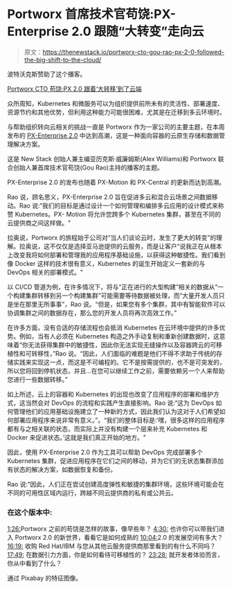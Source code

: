 # Portworx 首席技术官苟饶:PX-Enterprise 2.0 跟随“大转变”走向云

> 原文：<https://thenewstack.io/portworx-cto-gou-rao-px-2-0-followed-the-big-shift-to-the-cloud/>

波特沃克斯赞助了这个播客。

[Portworx CTO 苟饶:PX 2.0 跟着‘大转移’到了云端](https://thenewstack.simplecast.com/episodes/portworx-cto-gou-rao-px-2-0-followed-the-big-shift-to-the-cloud)

众所周知，Kubernetes 和微服务可以为组织提供前所未有的灵活性、部署速度、资源节约和其他优势，但利用这种能力可能很困难，尤其是在迁移到多云环境时。

与帮助组织转向云相关的挑战一直是 Portworx 作为一家公司的主要主题，在本周发布的 [PX-Enterprise 2.0](https://docs.portworx.com/release-notes/portworx-enterprise.html) 中达到高潮，这是一种面向容器的云原生存储和数据管理解决方案。

这是 New Stack 创始人兼主编亚历克斯·威廉姆斯(Alex Williams)和 Portworx 联合创始人兼首席技术官苟饶(Gou Rao)主持的播客的主题。

PX-Enterprise 2.0 的发布也随着 PX-Motion 和 PX-Central 的更新而达到高潮。

Rao 说，顾名思义，PX-Enterprise 2.0 旨在促进多云和混合云场景之间数据移动。Rao 说:“我们的目标是通过设计一个如何管理和编排多云应用的设计模式来称赞 Kubernetes。PX- Motion 将允许您跨多个 Kubernetes 集群，甚至在不同的云提供商之间这样做。"

拉奥说，Portworx 的旅程始于公司对“当人们谈论云时，发生了更大的转变”的理解。拉奥说，这不仅仅是选择亚马逊提供的云服务，而是让客户“说我正在从根本上改变我将如何部署和管理我的应用程序基础设施，以获得这种敏捷性。我们看到像 Docker 这样的技术很有意义，Kubernetes 的诞生开始定义一套新的与 DevOps 相关的部署模式。"

以 CI/CD 管道为例，在许多情况下，将与“正在进行的大型构建”相关的数据从“一个构建集群转移到另一个构建集群”可能需要等待数据被处理，而“大量开发人员只是坐在那里无所事事”，Rao 说。“但是，如果您有多个集群，其中有智能软件可以协调集群之间的数据存在，那么您的开发人员将再次高效工作。”

在许多方面，没有合适的存储流程也会抵消 Kubernetes 在云环境中提供的许多优势。例如，当有人必须在 Kubernetes 构造之外手动复制和重新创建数据时，这意味着“你无法获得集群中的敏捷性，因此你无法实现无缝操作以及容器跨云的可移植性和可转移性，”Rao 说。“因此，人们面临的难题是他们不得不求助于传统的存储实践来实现这一点，而这是不可编程的。它不是按需提供的，也不是可突发的，所以您将回到停机状态，并且…在您可以继续工作之前，需要依赖另一个人来帮助您进行一些数据转移。”

如上所述，云上的容器和 Kubernetes 的出现也改变了应用程序的部署和维护方式，这当然会对 DevOps 的流程和实践产生直接影响。Rao 说:“这为 DevOps 如何管理他们的应用基础设施建立了一种新的方式，因此我们认为这对于人们希望如何部署应用程序来说非常有意义。”。“我们的整体目标是:‘嘿，很多这样的应用程序都有与之相关联的状态，而实际上并没有构建一个层来补充 Kubernetes 和 Docker 来促进状态。’这就是我们真正开始的地方。"

因此，使用 PX-Enterprise 2.0 作为工具可以帮助 DevOps 完成部署多个 Kubernetes 集群，促进应用程序在它们之间的移动，并为它们的无状态集群添加有状态的解决方案，如数据恢复和备份。

Rao 说:“因此，人们正在尝试创建高度弹性和敏捷的集群环境，这些环境可能会在不同的可用性区域内运行，跨越不同云提供商的私有或公共云。

### 在这个版本中:

[1:26:](https://thenewstack.simplecast.com/episodes/portworx-cto-gou-rao-px-2-0-followed-the-big-shift-to-the-cloud?t=1:26)Portworx 之前的苟饶是怎样的故事，像早些年？
[4:30:](https://thenewstack.simplecast.com/episodes/portworx-cto-gou-rao-px-2-0-followed-the-big-shift-to-the-cloud?t=4:30) 也许你可以带我们进入 Portworx 2.0 的新世界，看看它是如何成熟的
[10:04:](https://thenewstack.simplecast.com/episodes/portworx-cto-gou-rao-px-2-0-followed-the-big-shift-to-the-cloud?t=10:04)2.0 的发展空间有多大？
[16:19:](https://thenewstack.simplecast.com/episodes/portworx-cto-gou-rao-px-2-0-followed-the-big-shift-to-the-cloud?t=16:19) 收购 Red Hat/IBM 与您从其他云服务提供商那里看到的有什么不同吗？
[17:49:](https://thenewstack.simplecast.com/episodes/portworx-cto-gou-rao-px-2-0-followed-the-big-shift-to-the-cloud?t=17:49) 在数据引力方面，你是如何看待可移植性的？
[23:28:](https://thenewstack.simplecast.com/episodes/portworx-cto-gou-rao-px-2-0-followed-the-big-shift-to-the-cloud?t=23:28) 就开发者体验而言，你从中看到了什么？

通过 Pixabay 的特征图像。

<svg xmlns:xlink="http://www.w3.org/1999/xlink" viewBox="0 0 68 31" version="1.1"><title>Group</title> <desc>Created with Sketch.</desc></svg>